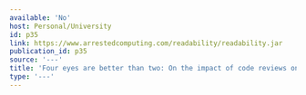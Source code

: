 ```yaml
---
available: 'No'
host: Personal/University
id: p35
link: https://www.arrestedcomputing.com/readability/readability.jar
publication_id: p35
source: '---'
title: 'Four eyes are better than two: On the impact of code reviews on software quality'
type: '---'
---
```

